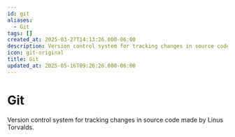 ```yaml
---
id: git
aliases:
  - Git
tags: []
created_at: 2025-03-27T14:13:26.000-06:00
description: Version control system for tracking changes in source code made by Linus Torvalds.
icon: git-original
title: Git
updated_at: 2025-05-16T09:26:26.000-06:00
---
```


# Git

Version control system for tracking changes in source code made by Linus Torvalds.
